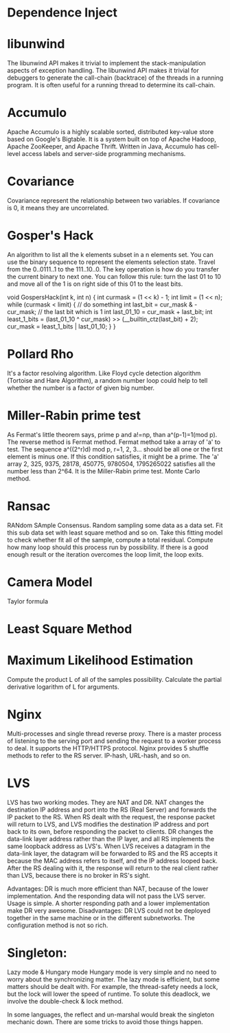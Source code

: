 
# Dependence Inject


# libunwind
The libunwind API makes it trivial to implement the stack-manipulation aspects of exception handling. The libunwind API makes it trivial for debuggers to generate the call-chain (backtrace) of the threads in a running program. It is often useful for a running thread to determine its call-chain.

# Accumulo
Apache Accumulo is a highly scalable sorted, distributed key-value store based on Google's Bigtable. It is a system built on top of Apache Hadoop, Apache ZooKeeper, and Apache Thrift. Written in Java, Accumulo has cell-level access labels and server-side programming mechanisms.

# Covariance
Covariance represent the relationship between two variables. If covariance is 0, it means they are uncorrelated.

# Gosper's Hack
An algorithm to list all the k elements subset in a n elements set. You can use the binary sequence to represent the elements selection state. Travel from the 0..0111..1 to the 111..10..0. The key operation is how do you transfer the current binary to next one. You can follow this rule: turn the last 01 to 10 and move all of the 1 is on right side of this 01 to the least bits.

void GospersHack(int k, int n) {
    int curmask = (1 << k) - 1;
    int limit = (1 << n);
    while (curmask < limit) {
        // do something
        int last_bit = cur_mask & -cur_mask;   // the last bit which is 1
        int last_01_10 = cur_mask + last_bit;
        int least_1_bits = (last_01_10 ^ cur_mask) >> (__builtin_ctz(last_bit) + 2);
        cur_mask = least_1_bits | last_01_10;
    }
}


# Pollard Rho
It's a factor resolving algorithm.
Like Floyd cycle detection algorithm (Tortoise and Hare Algorithm), a random number loop could help to tell whether the number is a factor of given big number.


# Miller-Rabin prime test
As Fermat's little theorem says, prime p and a!=np, than a^(p-1)=1(mod p). The reverse method is Fermat method. Fermat method take a array of 'a' to test.
The sequence a^((2^r)d) mod p, r=1, 2, 3... should be all one or the first element is minus one. If this condition satisfies, it might be a prime. The 'a' array 2, 325, 9375, 28178, 450775, 9780504, 1795265022  satisfies all the number less than 2^64. It is the Miller-Rabin prime test.
Monte Carlo method.

# Ransac
RANdom SAmple Consensus. Random sampling some data as a data set. Fit this sub data set with least square method and so on. Take this fitting model to check whether fit all of the sample, compute a total residual. Compute how many loop should this process run by possibility. If there is a good enough result or the iteration overcomes the loop limit, the loop exits.


# Camera Model
Taylor formula


# Least Square Method


# Maximum Likelihood Estimation
Compute the product L of all of the samples possibility. Calculate the partial derivative logarithm of L for arguments.


# Nginx
Multi-processes and single thread reverse proxy. There is a master process of listening to the serving port and sending the request to a worker process to deal. It supports the HTTP/HTTPS protocol.
Nginx provides 5 shuffle methods to refer to the RS server. IP-hash, URL-hash, and so on.


# LVS
LVS has two working modes. They are NAT and DR.
NAT changes the destination IP address and port into the RS (Real Server) and forwards the IP packet to the RS. When RS dealt with the request, the response packet will return to LVS, and LVS modifies the destination IP address and port back to its own, before responding the packet to clients.
DR changes the data-link layer address rather than the IP layer, and all RS implements the same loopback address as LVS's. When LVS receives a datagram in the data-link layer,  the datagram will be forwarded to RS and the RS accepts it because the MAC address refers to itself, and the IP address looped back. After the RS dealing with it, the response will return to the real client rather than LVS, because there is no broker in RS's sight.

Advantages: DR is much more efficient than NAT, because of the lower implementation. And the responding data will not pass the LVS server. Usage is simple. A shorter responding path and a lower implementation make DR very awesome.
Disadvantages: DR LVS could not be deployed together in the same machine or in the different subnetworks. The configuration method is not so rich.


# Singleton:
Lazy mode & Hungary mode
Hungary mode is very simple and no need to worry about the synchronizing matter.
The lazy mode is efficient, but some matters should be dealt with. For example, the thread-safety needs a lock, but the lock will lower the speed of runtime. To solute this deadlock, we involve the double-check & lock method.

In some languages, the reflect and un-marshal would break the singleton mechanic down. There are some tricks to avoid those things happen.


